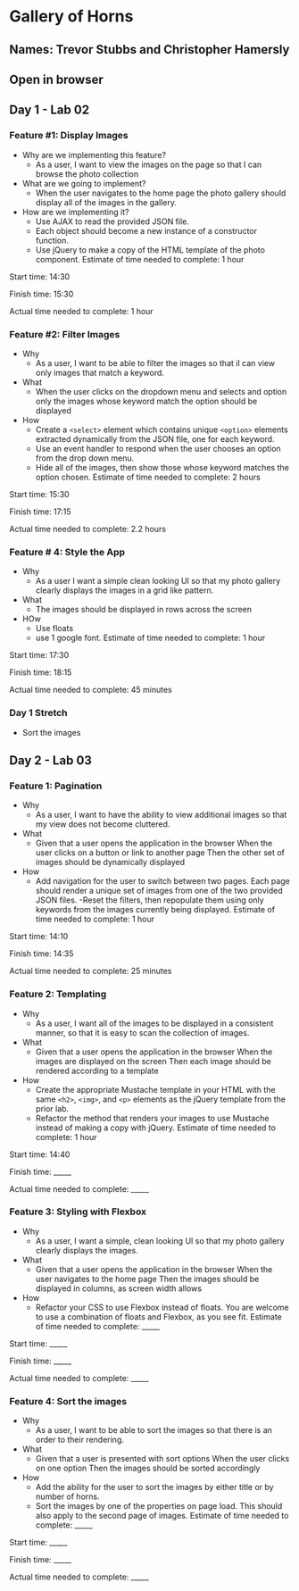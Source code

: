 # Gallery of Horns

## Names: Trevor Stubbs and Christopher Hamersly

## Open in browser

## Day 1 - Lab 02
### Feature #1: Display Images
- Why are we implementing this feature?
    - As a user, I want to view the images on the page so that I can browse the photo collection
- What are we going to implement?
    - When the user navigates to the home page the photo gallery should display all of the images in the gallery.
- How are we implementing it?
    - Use AJAX to read the provided JSON file.
    - Each object should become a new instance of a constructor function.
    - Use jQuery to make a copy of the HTML template of the photo component. 
Estimate of time needed to complete: 1 hour

Start time: 14:30

Finish time: 15:30

Actual time needed to complete: 1 hour
### Feature #2: Filter Images
- Why
    - As a user, I want to be able to filter the images so that iI can view only images that match a keyword.
- What
    - When the user clicks on the dropdown menu and selects and option only the images whose keyword match the option should be displayed
- How
    - Create a `<select>` element which contains unique `<option>` elements extracted dynamically from the JSON file, one for each keyword.
    - Use an event handler to respond when the user chooses an option from the drop down menu.
    - Hide all of the images, then show those whose keyword matches the option chosen.
Estimate of time needed to complete: 2 hours

Start time: 15:30

Finish time: 17:15

Actual time needed to complete: 2.2 hours
### Feature # 4: Style the App
- Why
    - As a user I want a simple clean looking UI so that my photo gallery clearly displays the images in a grid like pattern.
- What  
    - The images should be displayed in rows across the screen
- HOw
    - Use floats
    - use 1 google font.
Estimate of time needed to complete: 1 hour

Start time: 17:30

Finish time: 18:15

Actual time needed to complete: 45 minutes
### Day 1 Stretch
- Sort the images

## Day 2 - Lab 03
### Feature 1: Pagination
- Why
    - As a user, I want to have the ability to view additional images so that my view does not become cluttered.
- What
    - Given that a user opens the application in the browser When the user clicks on a button or link to another page Then the other set of images should be dynamically displayed
- How
    - Add navigation for the user to switch between two pages. Each page should render a unique set of images from one of the two provided JSON files.
    -Reset the filters, then repopulate them using only keywords from the images currently being displayed.
Estimate of time needed to complete: 1 hour

Start time: 14:10

Finish time: 14:35

Actual time needed to complete: 25 minutes

### Feature 2: Templating
- Why 
    - As a user, I want all of the images to be displayed in a consistent manner, so that it is easy to scan the collection of images.
- What 
    - Given that a user opens the application in the browser When the images are displayed on the screen Then each image should be rendered according to a template
- How
    - Create the appropriate Mustache template in your HTML with the same `<h2>`, `<img>`, and `<p>` elements as the jQuery template from the prior lab.
    - Refactor the method that renders your images to use Mustache instead of making a copy with jQuery.
Estimate of time needed to complete: 1 hour

Start time: 14:40

Finish time: _____

Actual time needed to complete: _____
### Feature 3: Styling with Flexbox
- Why
    - As a user, I want a simple, clean looking UI so that my photo gallery clearly displays the images.
- What
    - Given that a user opens the application in the browser When the user navigates to the home page Then the images should be displayed in columns, as screen width allows
- How
    - Refactor your CSS to use Flexbox instead of floats. You are welcome to use a combination of floats and Flexbox, as you see fit.
Estimate of time needed to complete: _____

Start time: _____

Finish time: _____

Actual time needed to complete: _____
### Feature 4: Sort the images
- Why
    - As a user, I want to be able to sort the images so that there is an order to their rendering.
- What 
    - Given that a user is presented with sort options When the user clicks on one option Then the images should be sorted accordingly
- How
    - Add the ability for the user to sort the images by either title or by number of horns.
    - Sort the images by one of the properties on page load. This should also apply to the second page of images.
Estimate of time needed to complete: _____

Start time: _____

Finish time: _____

Actual time needed to complete: _____
